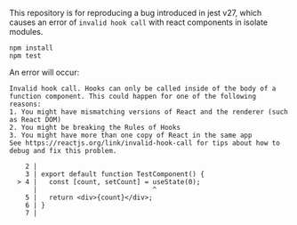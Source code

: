 This repository is for reproducing a bug introduced in jest v27, which causes an error of `invalid hook call` with react components in isolate modules.

```shell
npm install
npm test
```

An error will occur:

```
Invalid hook call. Hooks can only be called inside of the body of a function component. This could happen for one of the following reasons:
1. You might have mismatching versions of React and the renderer (such as React DOM)
2. You might be breaking the Rules of Hooks
3. You might have more than one copy of React in the same app
See https://reactjs.org/link/invalid-hook-call for tips about how to debug and fix this problem.

    2 |
    3 | export default function TestComponent() {
  > 4 |   const [count, setCount] = useState(0);
      |                             ^
    5 |   return <div>{count}</div>;
    6 | }
    7 |
```
